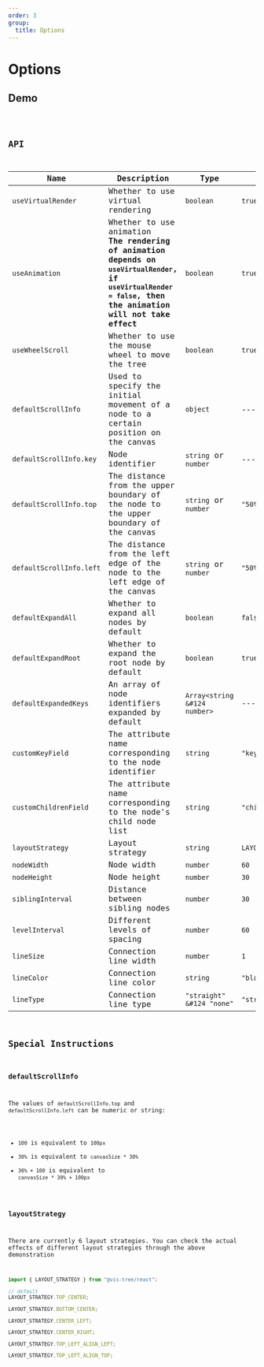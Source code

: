 ```yaml
---
order: 3
group:
  title: Options
---
```


# Options

## Demo

<code src="./index.jsx" />

## API

| Name                     | Description                                                                                                                                                       | Type                                    | Default                      |
| ------------------------ | ----------------------------------------------------------------------------------------------------------------------------------------------------------------- | --------------------------------------- | ---------------------------- |
| `useVirtualRender`       | Whether to use virtual rendering                                                                                                                                  | `boolean`                               | `true`                       |
| `useAnimation`           | Whether to use animation<br/>**The rendering of animation depends on `useVirtualRender`, if `useVirtualRender = false`, then the animation will not take effect** | `boolean`                               | `true`                       |
| `useWheelScroll`         | Whether to use the mouse wheel to move the tree                                                                                                                   | `boolean`                               | `true`                       |
| `defaultScrollInfo`      | Used to specify the initial movement of a node to a certain position on the canvas                                                                                | `object`                                | ---                          |
| `defaultScrollInfo.key`  | Node identifier                                                                                                                                                   | `string` or `number`                    | ---                          |
| `defaultScrollInfo.top`  | The distance from the upper boundary of the node to the upper boundary of the canvas                                                                              | `string` or `number`                    | `"50% - nodeHeight * 50%"`   |
| `defaultScrollInfo.left` | The distance from the left edge of the node to the left edge of the canvas                                                                                        | `string` or `number`                    | `"50% - nodeWidth * 50%"`    |
| `defaultExpandAll`       | Whether to expand all nodes by default                                                                                                                            | `boolean`                               | `false`                      |
| `defaultExpandRoot`      | Whether to expand the root node by default                                                                                                                        | `boolean`                               | `true`                       |
| `defaultExpandedKeys`    | An array of node identifiers expanded by default                                                                                                                  | <code>Array<string &#124 number></code> | ---                          |
| `customKeyField`         | The attribute name corresponding to the node identifier                                                                                                           | `string`                                | `"key"`                      |
| `customChildrenField`    | The attribute name corresponding to the node's child node list                                                                                                    | `string`                                | `"children"`                 |
| `layoutStrategy`         | Layout strategy                                                                                                                                                   | `string`                                | `LAYOUT_STRATEGY.TOP_CENTER` |
| `nodeWidth`              | Node width                                                                                                                                                        | `number`                                | `60`                         |
| `nodeHeight`             | Node height                                                                                                                                                       | `number`                                | `30`                         |
| `siblingInterval`        | Distance between sibling nodes                                                                                                                                    | `number`                                | `30`                         |
| `levelInterval`          | Different levels of spacing                                                                                                                                       | `number`                                | `60`                         |
| `lineSize`               | Connection line width                                                                                                                                             | `number`                                | `1`                          |
| `lineColor`              | Connection line color                                                                                                                                             | `string`                                | `"black"`                    |
| `lineType`               | Connection line type                                                                                                                                              | <code>"straight" &#124 "none"</code>    | `"straight"`                 |

## Special Instructions

### defaultScrollInfo

The values of `defaultScrollInfo.top` and `defaultScrollInfo.left` can be numeric or string:

- `100` is equivalent to `100px`
- `30%` is equivalent to `canvasSize * 30%`
- `30% + 100` is equivalent to `canvasSize * 30% + 100px`

### layoutStrategy

There are currently 6 layout strategies. You can check the actual effects of different layout strategies through the above demonstration

```jsx | pure
import { LAYOUT_STRATEGY } from "@vis-tree/react";

// default
LAYOUT_STRATEGY.TOP_CENTER;

LAYOUT_STRATEGY.BOTTOM_CENTER;

LAYOUT_STRATEGY.CENTER_LEFT;

LAYOUT_STRATEGY.CENTER_RIGHT;

LAYOUT_STRATEGY.TOP_LEFT_ALIGN_LEFT;

LAYOUT_STRATEGY.TOP_LEFT_ALIGN_TOP;
```
